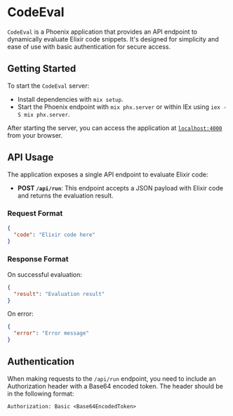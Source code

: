 # CodeEval

`CodeEval` is a Phoenix application that provides an API endpoint to dynamically evaluate Elixir code snippets. It's designed for simplicity and ease of use with basic authentication for secure access.

## Getting Started

To start the `CodeEval` server:

  * Install dependencies with `mix setup`.
  * Start the Phoenix endpoint with `mix phx.server` or within IEx using `iex -S mix phx.server`.

After starting the server, you can access the application at [`localhost:4000`](http://localhost:4000) from your browser.

## API Usage

The application exposes a single API endpoint to evaluate Elixir code:

  * **POST `/api/run`**: This endpoint accepts a JSON payload with Elixir code and returns the evaluation result.

### Request Format

```json
{
  "code": "Elixir code here"
}
```

### Response Format
On successful evaluation:
```json
{
  "result": "Evaluation result"
}
```
On error:
```json
{
  "error": "Error message"
}
```

## Authentication
When making requests to the `/api/run` endpoint, you need to include an Authorization header with a Base64 encoded token. The header should be in the following format:
```text
Authorization: Basic <Base64EncodedToken>
```
